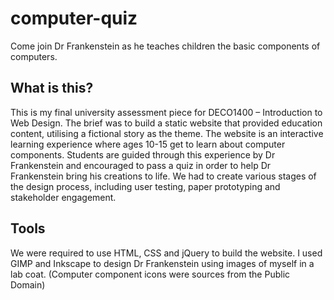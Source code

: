 # computer-quiz

Come join Dr Frankenstein as he teaches children the basic components of computers.

## What is this?

This is my final university assessment piece for DECO1400 – Introduction to Web Design.
The brief was to build a static website that provided education content, utilising a fictional story as the theme. The website is an interactive learning experience where ages 10-15 get to learn about computer components. Students are guided through this experience by Dr Frankenstein and encouraged to pass a quiz in order to help Dr Frankenstein bring his creations to life. We had to create various stages of the design process, including user testing, paper prototyping and stakeholder engagement. 

## Tools

We were required to use HTML, CSS and jQuery to build the website.
I used GIMP and Inkscape to design Dr Frankenstein using images of myself in a lab coat.
(Computer component icons were sources from the Public Domain)
